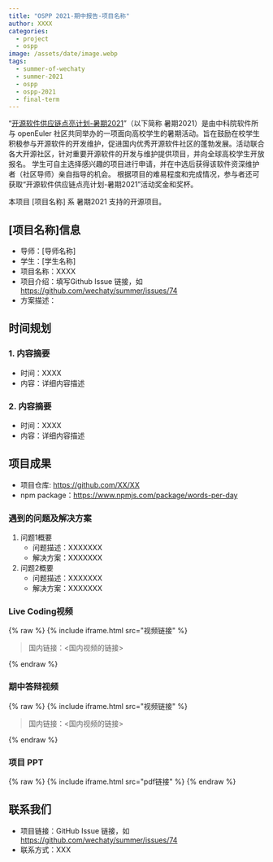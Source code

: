 ```yaml
---
title: "OSPP 2021-期中报告-项目名称"
author: XXXX
categories:
  - project
  - ospp
image: /assets/date/image.webp
tags:
  - summer-of-wechaty
  - summer-2021
  - ospp
  - ospp-2021
  - final-term
---
```


<!-- 以下是注意事项，请提交的时候删除：-->
<!--
1. PDF 建议上传到 [Google Slides](https://docs.google.com/presentation/u/0/) 中，并将 Google Slides 的链接嵌入到博客。如果一定使用本地上传 PDF 的方式，请通过 PDF 压缩软件（如：<https://www.ilovepdf.com/compress_pdf> ）压缩到 1MB 以内。
2. 如果有 npm 或者 pip 包等项目成果，请将你的导师以及其他你认为对你有帮助的 Wechaty Contributor 设置成为这个包的 Maintainers. 
-->

“[开源软件供应链点亮计划-暑期2021](https://summer.iscas.ac.cn)”（以下简称 暑期2021）是由中科院软件所与 openEuler 社区共同举办的一项面向高校学生的暑期活动。旨在鼓励在校学生积极参与开源软件的开发维护，促进国内优秀开源软件社区的蓬勃发展。活动联合各大开源社区，针对重要开源软件的开发与维护提供项目，并向全球高校学生开放报名。 学生可自主选择感兴趣的项目进行申请，并在中选后获得该软件资深维护者（社区导师）亲自指导的机会。 根据项目的难易程度和完成情况，参与者还可获取“开源软件供应链点亮计划-暑期2021”活动奖金和奖杯。

本项目 [项目名称] 系 暑期2021 支持的开源项目。

## [项目名称]信息

- 导师：[导师名称]  
- 学生：[学生名称]  
- 项目名称：XXXX
- 项目介绍：填写Github Issue 链接，如 <https://github.com/wechaty/summer/issues/74>
- 方案描述：

## 时间规划

### 1. 内容摘要

- 时间：XXXX
- 内容：详细内容描述

### 2. 内容摘要

- 时间：XXXX
- 内容：详细内容描述

## 项目成果

- 项目仓库: <https://github.com/XX/XX>
- npm package：<https://www.npmjs.com/package/words-per-day>

### 遇到的问题及解决方案

1. 问题1概要
    - 问题描述：XXXXXXX
    - 解决方案：XXXXXXX
1. 问题2概要
    - 问题描述：XXXXXXX
    - 解决方案：XXXXXXX

### Live Coding视频

{% raw %}
{% include iframe.html src="视频链接" %}

> 国内链接：<国内视频的链接>

{% endraw %}

### 期中答辩视频

{% raw %}
{% include iframe.html src="视频链接" %}

> 国内链接：<国内视频的链接>

{% endraw %}

### 项目 PPT

{% raw %}
{% include iframe.html src="pdf链接" %}
{% endraw %}

## 联系我们

- 项目链接：GitHub Issue 链接，如 <https://github.com/wechaty/summer/issues/74>
- 联系方式：XXX
